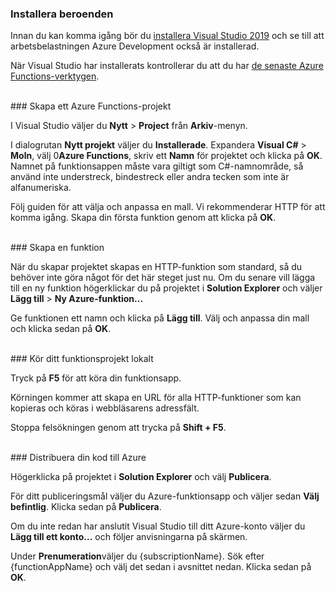 ### Installera beroenden

Innan du kan komma igång bör du <a href="https://go.microsoft.com/fwlink/?linkid=2016389" target="_blank">installera Visual Studio 2019</a> och se till att arbetsbelastningen Azure Development också är installerad.

När Visual Studio har installerats kontrollerar du att du har <a href="https://go.microsoft.com/fwlink/?linkid=2016394" target="_blank">de senaste Azure Functions-verktygen</a>.

<br/>
### Skapa ett Azure Functions-projekt

I Visual Studio väljer du **Nytt** > **Project** från **Arkiv**-menyn.

I dialogrutan **Nytt projekt** väljer du **Installerade**. Expandera **Visual C#** > **Moln**, välj 0**Azure Functions**, skriv ett **Namn** för projektet och klicka på **OK**. Namnet på funktionsappen måste vara giltigt som C#-namnområde, så använd inte understreck, bindestreck eller andra tecken som inte är alfanumeriska.

Följ guiden för att välja och anpassa en mall. Vi rekommenderar HTTP för att komma igång. Skapa din första funktion genom att klicka på **OK**.

<br/>
### Skapa en funktion

När du skapar projektet skapas en HTTP-funktion som standard, så du behöver inte göra något för det här steget just nu. Om du senare vill lägga till en ny funktion högerklickar du på projektet i **Solution Explorer** och väljer **Lägg till** > **Ny Azure-funktion...**

Ge funktionen ett namn och klicka på **Lägg till**. Välj och anpassa din mall och klicka sedan på **OK**.

<br/>
### Kör ditt funktionsprojekt lokalt

Tryck på **F5** för att köra din funktionsapp.

Körningen kommer att skapa en URL för alla HTTP-funktioner som kan kopieras och köras i webbläsarens adressfält.

Stoppa felsökningen genom att trycka på **Shift + F5**.

<br/>
### Distribuera din kod till Azure

Högerklicka på projektet i **Solution Explorer** och välj **Publicera**.

För ditt publiceringsmål väljer du Azure-funktionsapp och väljer sedan **Välj befintlig**. Klicka sedan på **Publicera**.

Om du inte redan har anslutit Visual Studio till ditt Azure-konto väljer du **Lägg till ett konto...** och följer anvisningarna på skärmen.

Under **Prenumeration**väljer du {subscriptionName}. Sök efter {functionAppName} och välj det sedan i avsnittet nedan. Klicka sedan på **OK**.
